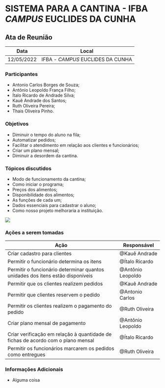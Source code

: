 # SISTEMA PARA A CANTINA - IFBA _CAMPUS_ EUCLIDES DA CUNHA


## Ata de Reunião

| Data       | Local        |
| ---------- | ------------ |
| 12/05/2022 | IFBA - _CAMPUS_ EUCLIDES DA CUNHA|


### Participantes
* Antonio Carlos Borges de Souza;
* Antônio Leopoldo França Filho;
* Ítalo Ricardo de Andrade Silva;
* Kauê Andrade dos Santos;
* Ruth Oliveira Pereira;
* Thais Oliveira Pinho.

### Objetivos
* Diminuir o tempo do aluno na fila;
* Automatizar pedidos;
* Facilitar o atendimento em relação aos clientes e funcionários;
* Criar um plano mensal;
* Diminuir a desordem da cantina.

### Tópicos discutidos
* Modo de funcionamento da cantina;
* Como iniciar o programa;
* Preços dos alimentos;
* Disponibilidade dos alimentos;
* As funções de cada um;
* Dados essenciais para cadastrar o aluno;
* Como nosso projeto melhoraria a instituição.

![](https://i.imgur.com/ivm12rp.png)

### Ações a serem tomadas
| Ação                                      | Responsável  |
| ----------------------------------------- | ------------ |
| Criar cadastro para clientes              | @Kauê Andrade|
| Permitir o funcionário determina os itens | @Ítalo Ricardo|
| Permitir o funcionário determinar quantos unidades dos itens estão disponíveis| @Antônio Leopoldo|
| Permitir que os clientes realizem pedidos | @Kauê Andrade   |
| Permitir que clientes reservem o pedido| @Antonio Carlos   |
| Permitir os clientes realizem o pagamento do pedido| @Ruth Oliveira   |
| Criar plano mensal de pagamento| @Antônio Leopoldo   |
| Criar verificação em relação à quantidade de fichas de acordo com o plano mensal| @Ítalo Ricardo  |
| Permitir os funcionários marcarem os pedidos como entregues| @Ruth Oliveira   |


### Informações Adicionais

* Alguma coisa
